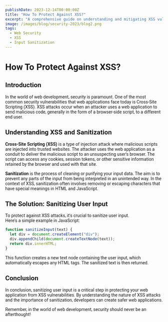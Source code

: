 ```yaml
---
publishDate: 2023-12-14T00:00:00Z
title: "How To Protect Against XSS?"
excerpt: "A comprehensive guide on understanding and mitigating XSS vulnerabilities through input sanitization."
image: /images/blog/security-2023/blog2.png
tags:
  - Web Security
  - XSS
  - Input Sanitization
---
```


<meta name="description" content="Learn how to protect your web application from XSS attacks through input sanitization. Understand the nature of XSS and the importance of sanitization.">

<h1 style="font-family: 'Roboto', sans-serif;">How To Protect Against XSS?</h1>

<h2 style="font-family: 'Roboto', sans-serif;">Introduction</h1>

<p style="font-family: 'Roboto', sans-serif;">
In the world of web development, security is paramount. One of the most common security vulnerabilities that web applications face today is Cross-Site Scripting (XSS). XSS attacks occur when an attacker uses a web application to send malicious code, generally in the form of a browser-side script, to a different end user.
</p>

<h2 style="font-family: 'Roboto', sans-serif;">Understanding XSS and Sanitization</h2>

<p style="font-family: 'Roboto', sans-serif;">
<strong>Cross-Site Scripting (XSS)</strong> is a type of injection attack where malicious scripts are injected into trusted websites. The attacker uses the web application as a conduit to deliver the malicious script to an unsuspecting user's browser. The script can access any cookies, session tokens, or other sensitive information retained by the browser and used with that site.
</p>

<p style="font-family: 'Roboto', sans-serif;">
<strong>Sanitization</strong> is the process of cleaning or purifying your input data. The aim is to prevent any parts of the input from being interpreted in an unintended way. In the context of XSS, sanitization often involves removing or escaping characters that have special meanings in HTML and JavaScript.
</p>

<h2 style="font-family: 'Roboto', sans-serif;">The Solution: Sanitizing User Input</h2>

<p style="font-family: 'Roboto', sans-serif;">
To protect against XSS attacks, it's crucial to sanitize user input. <br>Here's a simple example in JavaScript:
</p>

```javascript
function sanitizeInput(text) {
  let div = document.createElement("div");
  div.appendChild(document.createTextNode(text));
  return div.innerHTML;
}
```

<p style="font-family: 'Roboto', sans-serif;">
This function creates a new text node containing the user input, which automatically escapes any HTML tags. The sanitized text is then returned.
</p>

<h2 style="font-family: 'Roboto', sans-serif;">Conclusion</h2>

<p style="font-family: 'Roboto', sans-serif;">
In conclusion, sanitizing user input is a critical step in protecting your web application from XSS vulnerabilities. By understanding the nature of XSS attacks and the importance of sanitization, developers can create safer web applications.
</p>

<p style="font-family: 'Roboto', sans-serif;">
Remember, in the world of web development, security should never be an afterthought!

</p>